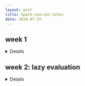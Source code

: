 ```yaml
---
layout: post
title: Spark-course2-notes
date: 2018-07-23
---
```

week 1
---
<details><div markdown="1">
- pattern matching
  - e.g. 
    ```scala
    val f: String => String = { case "ping" => "pong"}
    f("ping")
    ```
  - partial functions
    - e.g.
    ```scala
    val f: PartialFunction[String, String] = { case "ping" => "pong"}
    f.isDefinedAt("ping")
    f.isDefinedAt("pong")
    f("ping")
    ```
- for
  - queries with for
    - remove duplicate: distinct
    ```scala
    { for {
        b1 <- books
        b2 <- books
        if b1.title < b2.title
        a1 <- b1.authors
        a2 <- b2.authors
        if a1 == a2
      } yield a1
    }.distinct
    ```
  - translation of for:  
    the Scala compiler expresses for-expressions in terms of map, flatMap and a very lazy variant of filter
    - ```for (x <- e1) yield e2``` is translated to ```e1.map(x => e2)```
    - ```for(x <- e1 if f; s) yield e2``` is translated to ```for(x <- e1.withFilter(x => f); s) yield e2```
    - ```for(x <- e1; y <- e2; s) yield e3``` is translated to ```e1.flatMap(x => for(y - e2; s) yield e3)```
- <span style='color: red'>Monads</span>
  - e.g.
  ```scala
  trait M[T] {
    def flatMap[U](f: T => M[U]): M[U]
  }
  def unit[T](x: T): M[T]
  ```
  - examples
    - List: unit(x) = List(x)
    - Set: unit(x) = Set(x)
    - Option: unit(x) = Some(x)
    - Generator: unit(x) = single(x)
  - map  
  ```scala
    m map f == m flatMap (x => unit(f(x)))
            == m flatMap (f andThen unit)
  ```
  - Monad Laws: to qualify as a monad
    - associativity:
    ```scala
    m flatMap f flatMap g == m flatMap(x => f(x) flatMap g)
    ```
    - left unit:
    ```scala
    unit(x) flatMap f == f(x)
    ```
    - right unit:
    ```scala
    m flatMap unit == m
    ```
</div></details>

week 2: lazy evaluation
---
<details><div markdown="1">
- structural induction on Trees:  
  to prove a property P(t) for all trees t of a certain type
  - P(l) holds for all leaves l of a tree
  - for each type of internal node t with subtrees s1, ..., sn, show that P(s1) ^ ... ^ P(sn) implies P(t)
- streams
  - delayed evaluation:  
    avoid computing the tail of a sequence until it is needed for the evaluation result
  - definition
    ```scala
    val xs = Stream.cons(1, Stream.cons(2, Stream.empty))
    Stream(1,2,3)
    (1 to 1000).toStream
    ```
  - #:: operator:
  ```x #:: xs == Stream.cons(x, xs)```
- lazy evaluation
- computing with infinite sequences:
  - all natural numbers:
    ```scala
    def from(n: Int): Stream[Int] = n #:: from(n + 1)
    val nats = from(0)
    nats map (_ * 4)
    ```
  - the sieve of eratothenes:  
    an ancient technique to calculate prime numbers
    ```scala
    def sieve(s: Stream[Int]): Stream[Int] = 
      s.head #:: sieve(s.tail filter (_ % s.head == 0))
    ```
</div></details>

  
